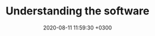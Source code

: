 ---
layout: post
title:  "Understanding the software"
date:   2020-08-11 11:59:30 +0300
categories: jekyll update
---